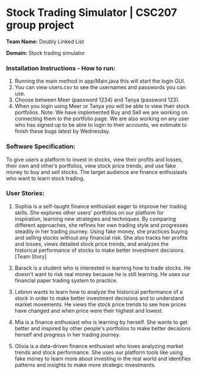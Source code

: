 # Stock Trading Simulator | CSC207 group project

**Team Name:** Doubly Linked List

**Domain:** Stock trading simulator

### Installation Instructions - How to run:
1. Running the main method in app/Main.java this will start the login GUI.
2. You can view users.csv to see the usernames and passwords you can use.
3. Choose between Meer (password 1234) and Tanya (password 123).
4. When you login using Meer or Tanya you will be able to view their stock portfolios.
Note: We have implemented Buy and Sell we are working on connecting them to the portfolio page. We are also working on any user who has signed up to be able to login to their accounts, we estimate to finish these bugs latest by Wednesday. 

### **Software Specification:**
To give users a platform to invest in stocks, view their profits and losses, their own and other’s portfolios, view stock price trends, and use fake money to buy and sell stocks. The target audience are finance enthusiasts who want to learn stock trading. 

### **User Stories:**
1. Sophia is a self-taught finance enthusiast eager to improve her trading skills. She explores other users' portfolios on our platform for inspiration, learning new strategies and techniques. By comparing different approaches, she refines her own trading style and progresses steadily in her trading journey. Using fake money, she practices buying and selling stocks without any financial risk. She also tracks her profits and losses, views detailed stock price trends, and analyzes the historical performance of stocks to make better investment decisions. [Team Story]

2. Barack is a student who is interested in learning how to trade stocks. He doesn't want to risk real money because he is still learning. He uses our financial paper trading system to practice.

3. Lebron wants to learn how to analyze the historical performance of a stock in order to make better investment decisions and to understand market movements. He views the stock price trends to see how prices have changed and when price were their highest and lowest.

4. Mia is a finance enthusiast who is learning by herself. She wants to get better and inspired by other people's portfolios to make better decisions herself and progress in her trading journey.

5. Olivia is a data-driven finance enthusiast who loves analyzing market trends and stock performance. She uses our platform tools like using fake money to learn more about investing in the real world and identifies patterns and insights to make more strategic investments.


